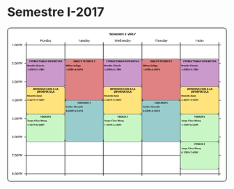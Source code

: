 # Semestre I-2017
<p align="center">
<img src="SEM-1-2017.png" alt="alt text" width="640" height="whatever">
</p>
